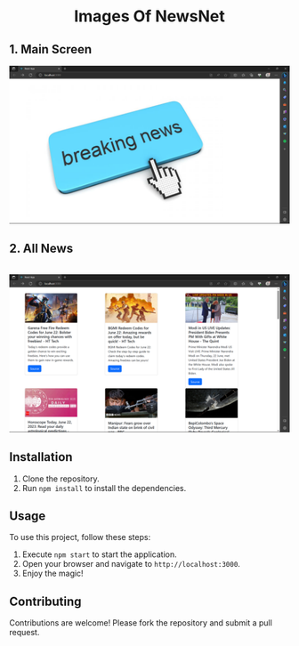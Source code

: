 <p align="center"><h1 align="center">Images Of NewsNet </h1><h2>1. Main Screen</h2>
  <img src="https://github.com/AlyaniMamad/Live-Webs-GIFs/blob/Alyani/news1.png" alt="Alt Text" ">
  <h2>2. All News</h2><br>
  <img src="https://github.com/AlyaniMamad/Live-Webs-GIFs/blob/Alyani/news2.png" alt="Alt Text" ">
  <br>
</p>


## Installation

1. Clone the repository.
2. Run `npm install` to install the dependencies.

## Usage

To use this project, follow these steps:

1. Execute `npm start` to start the application.
2. Open your browser and navigate to `http://localhost:3000`.
3. Enjoy the magic!

## Contributing

Contributions are welcome! Please fork the repository and submit a pull request.

